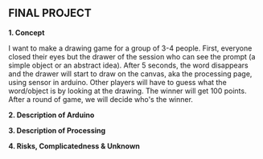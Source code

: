 **FINAL PROJECT**
-------
**1. Concept**

I want to make a drawing game for a group of 3-4 people. First, everyone closed their eyes but the drawer of the session who can see the prompt (a simple object or an abstract idea). After 5 seconds, the word disappears and the drawer will start to draw on the canvas, aka the processing page, using sensor in arduino. Other players will have to guess what the word/object is by looking at the drawing. The winner will get 100 points. After a round of game, we will decide who's the winner.

**2. Description of Arduino**

**3. Description of Processing**

**4. Risks, Complicatedness & Unknown**
